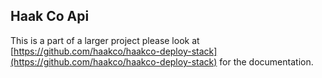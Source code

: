 ## Haak Co Api
This is a part of a larger project please look at [https://github.com/haakco/haakco-deploy-stack](https://github.com/haakco/haakco-deploy-stack)
for the documentation.

